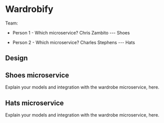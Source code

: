 # Wardrobify

Team:

* Person 1 - Which microservice?
Chris Zambito --- Shoes

* Person 2 - Which microservice?
Charles Stephens --- Hats

## Design

## Shoes microservice

Explain your models and integration with the wardrobe
microservice, here.

## Hats microservice

Explain your models and integration with the wardrobe
microservice, here.
